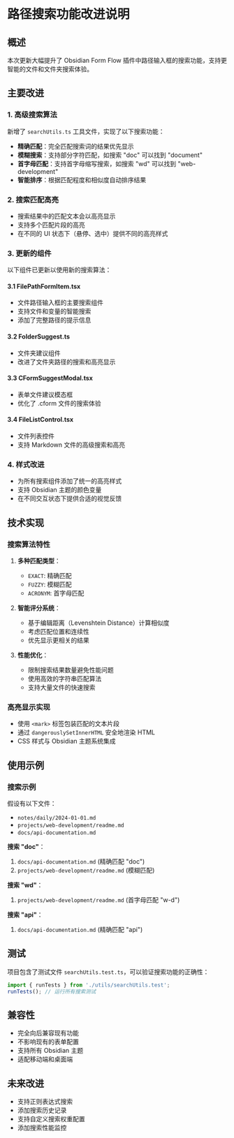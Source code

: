 # 路径搜索功能改进说明

## 概述

本次更新大幅提升了 Obsidian Form Flow 插件中路径输入框的搜索功能，支持更智能的文件和文件夹搜索体验。

## 主要改进

### 1. 高级搜索算法

新增了 `searchUtils.ts` 工具文件，实现了以下搜索功能：

- **精确匹配**：完全匹配搜索词的结果优先显示
- **模糊搜索**：支持部分字符匹配，如搜索 "doc" 可以找到 "document"
- **首字母匹配**：支持首字母缩写搜索，如搜索 "wd" 可以找到 "web-development"
- **智能排序**：根据匹配程度和相似度自动排序结果

### 2. 搜索匹配高亮

- 搜索结果中的匹配文本会以高亮显示
- 支持多个匹配片段的高亮
- 在不同的 UI 状态下（悬停、选中）提供不同的高亮样式

### 3. 更新的组件

以下组件已更新以使用新的搜索算法：

#### 3.1 FilePathFormItem.tsx
- 文件路径输入框的主要搜索组件
- 支持文件和变量的智能搜索
- 添加了完整路径的提示信息

#### 3.2 FolderSuggest.ts
- 文件夹建议组件
- 改进了文件夹路径的搜索和高亮显示

#### 3.3 CFormSuggestModal.tsx
- 表单文件建议模态框
- 优化了 .cform 文件的搜索体验

#### 3.4 FileListControl.tsx
- 文件列表控件
- 支持 Markdown 文件的高级搜索和高亮

### 4. 样式改进

- 为所有搜索组件添加了统一的高亮样式
- 支持 Obsidian 主题的颜色变量
- 在不同交互状态下提供合适的视觉反馈

## 技术实现

### 搜索算法特性

1. **多种匹配类型**：
   - `EXACT`: 精确匹配
   - `FUZZY`: 模糊匹配
   - `ACRONYM`: 首字母匹配

2. **智能评分系统**：
   - 基于编辑距离（Levenshtein Distance）计算相似度
   - 考虑匹配位置和连续性
   - 优先显示更相关的结果

3. **性能优化**：
   - 限制搜索结果数量避免性能问题
   - 使用高效的字符串匹配算法
   - 支持大量文件的快速搜索

### 高亮显示实现

- 使用 `<mark>` 标签包装匹配的文本片段
- 通过 `dangerouslySetInnerHTML` 安全地渲染 HTML
- CSS 样式与 Obsidian 主题系统集成

## 使用示例

### 搜索示例

假设有以下文件：
- `notes/daily/2024-01-01.md`
- `projects/web-development/readme.md`
- `docs/api-documentation.md`

**搜索 "doc"**：
1. `docs/api-documentation.md` (精确匹配 "doc")
2. `projects/web-development/readme.md` (模糊匹配)

**搜索 "wd"**：
1. `projects/web-development/readme.md` (首字母匹配 "w-d")

**搜索 "api"**：
1. `docs/api-documentation.md` (精确匹配 "api")

## 测试

项目包含了测试文件 `searchUtils.test.ts`，可以验证搜索功能的正确性：

```typescript
import { runTests } from './utils/searchUtils.test';
runTests(); // 运行所有搜索测试
```

## 兼容性

- 完全向后兼容现有功能
- 不影响现有的表单配置
- 支持所有 Obsidian 主题
- 适配移动端和桌面端

## 未来改进

- 支持正则表达式搜索
- 添加搜索历史记录
- 支持自定义搜索权重配置
- 添加搜索性能监控